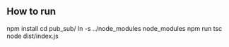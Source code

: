 ## How to run

npm install
cd pub_sub/
ln -s ../node_modules node_modules
npm run tsc
node dist/index.js

```
